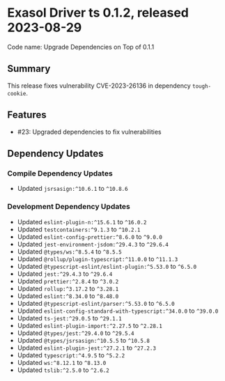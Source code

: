 # Exasol Driver ts 0.1.2, released 2023-08-29

Code name: Upgrade Dependencies on Top of 0.1.1

## Summary

This release fixes vulnerability CVE-2023-26136 in dependency `tough-cookie`.

## Features

* #23: Upgraded dependencies to fix vulnerabilities

## Dependency Updates

### Compile Dependency Updates

* Updated `jsrsasign:^10.6.1` to `^10.8.6`

### Development Dependency Updates

* Updated `eslint-plugin-n:^15.6.1` to `^16.0.2`
* Updated `testcontainers:^9.1.3` to `^10.2.1`
* Updated `eslint-config-prettier:^8.6.0` to `^9.0.0`
* Updated `jest-environment-jsdom:^29.4.3` to `^29.6.4`
* Updated `@types/ws:^8.5.4` to `^8.5.5`
* Updated `@rollup/plugin-typescript:^11.0.0` to `^11.1.3`
* Updated `@typescript-eslint/eslint-plugin:^5.53.0` to `^6.5.0`
* Updated `jest:^29.4.3` to `^29.6.4`
* Updated `prettier:^2.8.4` to `^3.0.2`
* Updated `rollup:^3.17.2` to `^3.28.1`
* Updated `eslint:^8.34.0` to `^8.48.0`
* Updated `@typescript-eslint/parser:^5.53.0` to `^6.5.0`
* Updated `eslint-config-standard-with-typescript:^34.0.0` to `^39.0.0`
* Updated `ts-jest:^29.0.5` to `^29.1.1`
* Updated `eslint-plugin-import:^2.27.5` to `^2.28.1`
* Updated `@types/jest:^29.4.0` to `^29.5.4`
* Updated `@types/jsrsasign:^10.5.5` to `^10.5.8`
* Updated `eslint-plugin-jest:^27.2.1` to `^27.2.3`
* Updated `typescript:^4.9.5` to `^5.2.2`
* Updated `ws:^8.12.1` to `^8.13.0`
* Updated `tslib:^2.5.0` to `^2.6.2`
